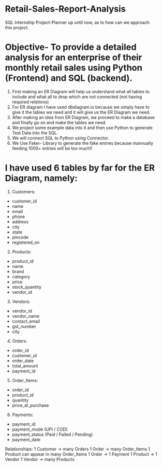 # Retail-Sales-Report-Analysis
SQL Internship Project-Planner up until now, as to how can we approach this project.

# Objective- To provide a detailed analysis for an enterprise of their monthly retail sales using Python (Frontend) and SQL (backend).

1. First making an ER Diagram will help us understand what all tables to include and what all to drop which are not connected (not having required relations)
2. For ER diagram I have used dbdiagram.io because we simply have to give it the tables we need and it will give us the ER Diagram we need.
3. After making an idea from ER Diagram, we proceed to make a database and finally go on and make the tables we need.
4. We project some example data into it and then use Python to generate Test Data into the SQL.
5. We will connect SQL to Python using Connector.
6. We Use Faker- Library to generate the fake entries because mannually feeding 1000+ entries will be too much!!

# I have used 6 tables by far for the ER Diagram, namely:
1. Customers:
- customer_id 
- name
- email
- phone
- address
- city
- state
- pincode
- registered_on
2. Products:
- product_id 
- name
- brand
- category
- price
- stock_quantity
- vendor_id 
3. Vendors:
- vendor_id 
- vendor_name
- contact_email
- gst_number
- city
4. Orders:
- order_id 
- customer_id 
- order_date
- total_amount
- payment_id 
5. Order_Items:
- order_id 
- product_id 
- quantity
- price_at_purchase
6. Payments:
- payment_id 
- payment_mode     (UPI / COD) 
- payment_status   (Paid / Failed / Pending)
- payment_date

Relationships:
1 Customer → many Orders
1 Order → many Order_Items
1 Product can appear in many Order_Items
1 Order → 1 Payment
1 Product → 1 Vendor
1 Vendor → many Products

